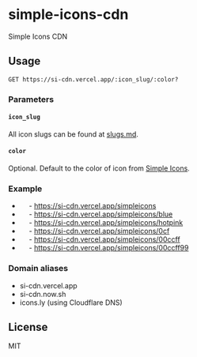 # simple-icons-cdn

Simple Icons CDN

## Usage

```
GET https://si-cdn.vercel.app/:icon_slug/:color?
```

### Parameters

#### `icon_slug`

All icon slugs can be found at [slugs.md](https://github.com/simple-icons/simple-icons/blob/master/slugs.md).

#### `color`

Optional. Default to the color of icon from [Simple Icons](https://simpleicons.org).

### Example

- <picture><source media="(prefers-color-scheme: dark)" srcset="https://si-cdn.vercel.app/simpleicons/eee"><source media="(prefers-color-scheme: light)" srcset="https://si-cdn.vercel.app/simpleicons"><img height="14" src="https://si-cdn.vercel.app/simpleicons"/></picture> - https://si-cdn.vercel.app/simpleicons
- <img height="14" src="https://si-cdn.vercel.app/simpleicons/blue"/> - https://si-cdn.vercel.app/simpleicons/blue
- <img height="14" src="https://si-cdn.vercel.app/simpleicons/hotpink"/> - https://si-cdn.vercel.app/simpleicons/hotpink
- <img height="14" src="https://si-cdn.vercel.app/simpleicons/0cf"/> - https://si-cdn.vercel.app/simpleicons/0cf
- <img height="14" src="https://si-cdn.vercel.app/simpleicons/00ccff"/> - https://si-cdn.vercel.app/simpleicons/00ccff
- <img height="14" src="https://si-cdn.vercel.app/simpleicons/00ccff99"/> - https://si-cdn.vercel.app/simpleicons/00ccff99

### Domain aliases

- si-cdn.vercel.app
- si-cdn.now.sh
- icons.ly (using Cloudflare DNS)

## License

MIT

